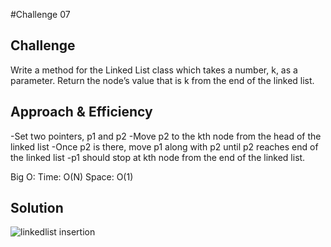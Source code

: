 #Challenge 07

## Challenge
Write a method for the Linked List class which takes a number, k, as a parameter. Return the node’s value that is k from the end of the linked list. 

## Approach & Efficiency
-Set two pointers, p1 and p2
-Move p2 to the kth node from the head of the linked list
-Once p2 is there, move p1 along with p2 until p2 reaches end of the linked list
-p1 should stop at kth node from the end of the linked list.

Big O:
Time: O(N)
Space: O(1)

## Solution 
![linkedlist insertion](https://user-images.githubusercontent.com/54918779/78412266-95c6d900-75c7-11ea-90ac-a09d7648a381.png)
